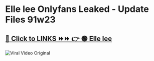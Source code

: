 
 # Elle lee Onlyfans Leaked - Update Files 91w23

## <h2><a href="https://clipsfans.com/Elle_lee&ref=git">🔗 Click to LINKS ⏩⏩ 👉 🟢 Elle lee </a></h2>

<a href="https://clipsfans.com/Elle_lee&ref=git" rel="nofollow" data-target="animated-image.originalLink"><img src="https://i.ibb.co.com/xMMVF88/686577567.gif" alt="Viral Video Original" style="max-width: 100%; display: inline-block;" data-target="animated-image.originalImage"></a>


